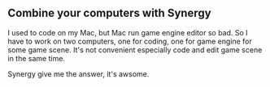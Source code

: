 ## Combine your computers with Synergy

I used to code on my Mac, but Mac run game engine editor so bad. So I have to work on two computers, one for coding, one for game engine for some game scene.
It's not convenient especially code and edit game scene in the same time.

Synergy give me the answer, it's awsome.